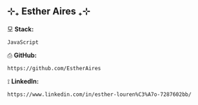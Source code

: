 ## ⊹₊ Esther Aires ₊⊹

모 **Stack:**
```
JavaScript
```

⎙ **GitHub:**
```
https://github.com/EstherAires
```

⟟  **LinkedIn:**
```
https://www.linkedin.com/in/esther-louren%C3%A7o-7287602bb/
```
